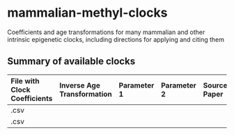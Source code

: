 # mammalian-methyl-clocks
Coefficients and age transformations for many mammalian and other intrinsic epigenetic clocks, including directions for applying and citing them

## Summary of available clocks
| File with Clock Coefficients | Inverse Age Transformation | Parameter 1 | Parameter 2 | Source Paper |
| :--- | :--- | :--- | :--- | :--- |
| .csv |  |  |  |  |
| .csv |  |  |  |  |
